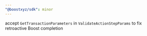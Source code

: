 ```yaml
---
"@boostxyz/sdk": minor
---
```


accept `GetTransactionParameters` in `ValidateActionStepParams` to fix retroactive Boost completion
